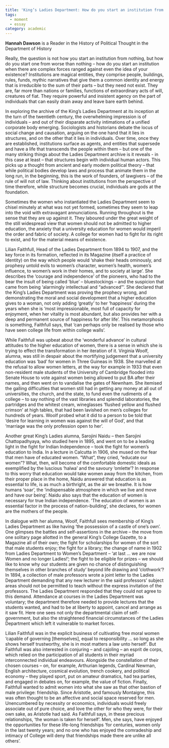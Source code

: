 ```yaml
---
title: 'King’s Ladies Department: How do you start an institution from nothing?'
tags:
  - moment
  - essay
category: academic
---
```

**Hannah Dawson** is a Reader in the History of Political Thought in the Department of History

Really, the question is not how you start an institution from nothing, but how do you start one from worse than nothing – how do you start an institution when there are complex forces ranged against even the idea of your existence? Institutions are magical entities, they comprise people, buildings, rules, funds, mythic narratives that give them a common identity and energy that is irreducible to the sum of their parts – but they need not exist. They are, far more than nations or families, functions of extraordinary acts of will, creatures of fiat. They require powerful and insistent agency on the part of individuals that can easily drain away and leave bare earth behind.

In exploring the archive of the King’s Ladies Department at its inception at the turn of the twentieth century, the overwhelming impression is of individuals – and out of their disparate activity intimations of a unified corporate body emerging. Sociologists and historians debate the locus of social change and causation, arguing on the one hand that it lies in structures, and on the other that it lies in individuals. Over time, once they are established, institutions surface as agents, and entities that supersede and have a life that transcends the people within them – but one of the many striking things about the Ladies Department archive is it reveals - in this case at least – that structures begin with individual human actors. This picks up a thought from ancient and early modern political theory – that while political bodies develop laws and process that animate them in the long run, in the beginning, this is the work of founders, of lawgivers – of the rule of will not of law. Thinking about institutions from the perspective of time therefore, while structure becomes crucial, individuals are gods at the foundation.

Sometimes the women who instantiated the Ladies Department seem to chisel minutely at what was not yet formed, sometimes they seem to leap into the void with extravagant annunciations. Running throughout is the sense that they are up against it. They laboured under the great weight of the still widespread view that women should not be admitted to higher education, the anxiety that a university education for women would imperil the order and fabric of society. A college for women had to fight for its right to exist, and for the material means of existence.  

Lilian Faithfull, Head of the Ladies Department from 1894 to 1907, and the key force in its formation, reflected in its Magazine (itself a practice of identity) on the way which people would ‘shake their heads ominously, and prophesy untold evils to women’s character, women’s health, women’s influence, to women’s work in their homes, and to society at large’. She describes the ‘courage and independence’ of the pioneers, who had to the bear the insult of being called ‘blue’ – bluestockings – and the suspicion that came from being ‘alarmingly intellectual and “advanced”’. She declared that the King’s Ladies Department was proving the prophecy wrong, and demonstrating the moral and social development that a higher education gives to a woman, not only adding ‘greatly’ to her ‘happiness’ during the years when she is ‘most impressionable, most full of capacity for enjoyment, when her vitality is most abundant, but also provides her with a deep and permanent source of happiness for after life’. This metamorphosis is something, Faithfull says, that ‘can perhaps only be realised by those who have seen college life from within college walls’. 

While Faithfull was upbeat about the ‘wonderful advance’ in cultural attitudes to the higher education of women, there is a sense in which she is trying to effect the transformation in her iteration of it. Virginia Woolf, alumna, was still in despair about the mortifying judgement that a university education was ‘bad’ for women in Three Guineas in 1938. She marvelled at the refusal to allow women letters, at the way for example in 1933 that even non-resident male students of the University of Cambridge flooded into Senate House to vote against women being allowed to put BA after their names, and then went on to vandalise the gates of Newnham. She itemised the galling difficulties that women still had in getting any money at all out of universities, the church, and the state, to fund even the rudiments of a college – to say nothing of the vast libraries and splendid laboratories, the partridges and the whitest cream, wineglasses ‘flushed yellow and flushed crimson’ at high tables, that had been lavished on men’s colleges for hundreds of years. Woolf probed what it did to a person to be told that ‘desire for learning in women was against the will of God’, and that ‘marriage was the only profession open to her’.

Another great King’s Ladies alumna, Sarojini Naidu – then Sarojini Chattopadhyaya, who studied here in 1895, and went on to be a leading light in the fight for Indian Independence – took the fight for women’s education to India. In a lecture in Calcutta in 1906, she mused on the fear that men have of educated women. “What”, they cried, “educate our women”? What, then, will become of the comfortable domestic ideals as exemplified by the luscious ‘halwa’ and the savoury ‘omlette’? In response to this worry that education would take women away from the kitchen, from their proper place in the home, Naidu answered that education is as essential to life, is as much a birthright, as the air we breathe. It is how humans ‘soar’, the ‘indispensable atmosphere in which we live and move and have our being’. Naidu also says that the education of women is necessary for true Indian independence. ‘The education of women is an essential factor in the process of nation-building’, she declares, for women are the mothers of the people.

In dialogue with her alumna, Woolf, Faithfull sees membership of King’s Ladies Department as like having ‘the possession of a castle of one’s own’. One glimpses the battles and self-assertions in the archive – the move from one solitary page allotted in the general King’s College Gazette, to a Magazine all of their own; the fight for scholarships for women of the sort that male students enjoy; the fight for a library; the change of name in 1902 from Ladies Department to Women’s Department – ‘at last … we are now Women and no longer Ladies!’; the fight to be eligible for prizes – we should like to know why our students are given no chance of distinguishing themselves in other branches of study’ beyond life drawing and ‘clothwork’? In 1894, a collection of male professors wrote a joint letter to the Ladies Department demanding that any new lecturer in the said professors’ subject areas should not be permitted to teach without the express invitation of the professors. The Ladies Department responded that they could not agree to this demand. Attendance at courses in the Ladies Department was voluntary; the department therefore needed to provide lectures that the students wanted, and had to be at liberty to appoint, cancel and arrange as it saw fit. Here one sees not only the departmental claim of self-government, but also the straightened financial circumstances of the Ladies Department which left it vulnerable to market forces.

Lilian Faithfull was in the explicit business of cultivating free moral women ‘capable of governing [themselves], equal to responsibility … so long as she shows herself trustworthy, she is in most matters a law unto herself’. But Faithfull was also interested in conjuring – and cajoling – an esprit de corps, which relied on the participation of all students in their myriad interconnected individual endeavours. Alongside the constellation of their chosen courses – on, for example, Arthurian legends, Cardinal Newman, English architecture, cosmical evolution, trench cookery, and political economy – they played sport, put on amateur dramatics, had tea parties, and engaged in debates on, for example, the value of fiction. Finally, Faithfull wanted to admit women into what she saw as that other bastion of male privilege: friendship. Since Aristotle, and famously Montaigne, this was often thought to be an affective and social space reserved for men. Unencumbered by necessity or economics, individuals would freely associate out of pure choice, and love the other for who they were, for their own sake, as Aristotle had said. As Faithfull says, in these precious relationships, ‘the woman is taken for herself’. Men, she says, have enjoyed the opportunities for these life-long friendships ‘for centuries, women only in the last twenty years; and no one who has enjoyed the comradeship and intimacy of College will deny that friendships made there are unlike all others’. 
